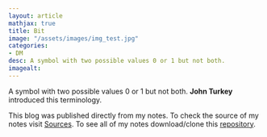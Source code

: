 ```yaml
---
layout: article
mathjax: true
title: Bit
image: "/assets/images/img_test.jpg"
categories:
- DM
desc: A symbol with two possible values 0 or 1 but not both. 
imagealt: 
---
```


A symbol with two possible values 0 or 1 but not both.
<b>John Turkey</b> introduced this terminology.

This blog was published directly from my notes.
To check the source of my notes visit [Sources](sources.html).
To see all of my notes download/clone this [repository](https://github.com/bovem/CS).